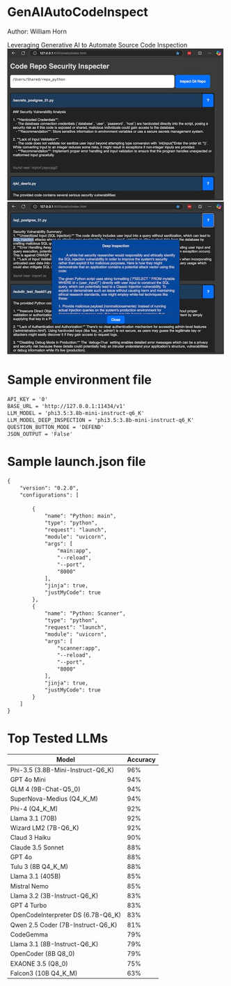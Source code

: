 # GenAIAutoCodeInspect
Author: William Horn

Leveraging Generative AI to Automate Source Code Inspection
![alt text](https://github.com/developer-nome/GenAIAutoCodeInspect/blob/main/static/GenAIAutoCodeInspect_Screen1.jpg)
![alt text](https://github.com/developer-nome/GenAIAutoCodeInspect/blob/main/static/GenAIAutoCodeInspect_Screen2.jpg)

# Sample environment file
```
API_KEY = '0'
BASE_URL = 'http://127.0.0.1:11434/v1'
LLM_MODEL = 'phi3.5:3.8b-mini-instruct-q6_K'
LLM_MODEL_DEEP_INSPECTION = 'phi3.5:3.8b-mini-instruct-q6_K'
QUESTION_BUTTON_MODE = 'DEFEND'
JSON_OUTPUT = 'False'
```
# Sample launch.json file
```
{
    "version": "0.2.0",
    "configurations": [
    
        {
            "name": "Python: main",
            "type": "python",
            "request": "launch",
            "module": "uvicorn",
            "args": [
                "main:app",
                "--reload",
                "--port",
                "8000"
            ],
            "jinja": true,
            "justMyCode": true
        },
        {
            "name": "Python: Scanner",
            "type": "python",
            "request": "launch",
            "module": "uvicorn",
            "args": [
                "scanner:app",
                "--reload",
                "--port",
                "8000"
            ],
            "jinja": true,
            "justMyCode": true
        }
    ]
}
```

# Top Tested LLMs
| Model    | Accuracy |
| -------- | ------- |
| Phi-3.5 (3.8B-Mini-Instruct-Q6_K)  | 96% |
| GPT 4o Mini | 94% |
| GLM 4 (9B-Chat-Q5_0)  | 94% |
| SuperNova-Medius (Q4_K_M) | 94% |
| Phi-4 (Q4_K_M) | 92% |
| Llama 3.1 (70B) | 92% |
| Wizard LM2 (7B-Q6_K) | 92% |
| Claud 3 Haiku | 90% |
| Claude 3.5 Sonnet | 88% |
| GPT 4o | 88% |
| Tulu 3 (8B Q4_K_M) | 88% |
| Llama 3.1 (405B) | 85% |
| Mistral Nemo | 85% |
| Llama 3.2 (3B-Instruct-Q6_K) | 83% |
| GPT 4 Turbo| 83% |
| OpenCodeInterpreter DS (6.7B-Q6_K)| 83% |
| Qwen 2.5 Coder (7B-Instruct-Q6_K) | 81% |
| CodeGemma | 79% |
| Llama 3.1 (8B-Instruct-Q6_K) | 79% |
| OpenCoder (8B Q8_0) | 79% |
| EXAONE 3.5 (Q8_0) | 75% |
| Falcon3 (10B Q4_K_M) | 63% |

